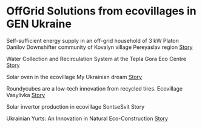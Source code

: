 # OffGrid Solutions from ecovillages in GEN Ukraine

Self-sufficient energy supply in an off-grid household of 3 kW Platon Danilov Downshifter community of Kovalyn village Pereyaslav region
[Story](https://github.com/maxzalevski/offgrid/issues/1)

Water Collection and Recirculation System at the Tepla Gora Eco Centre
[Story](https://github.com/maxzalevski/offgrid/issues/2)

Solar oven in the ecovillage My Ukrainian dream
[Story](https://github.com/maxzalevski/offgrid/issues/6)

Roundycubes are a low-tech innovation from recycled tires. Ecovillage Vasylivka
[Story](https://github.com/maxzalevski/offgrid/issues/7)

Solar invertor production in ecovillage SontseSvit
Story

Ukrainian Yurts: An Innovation in Natural Eco-Construction
[Story](https://github.com/maxzalevski/offgrid/issues/8)
